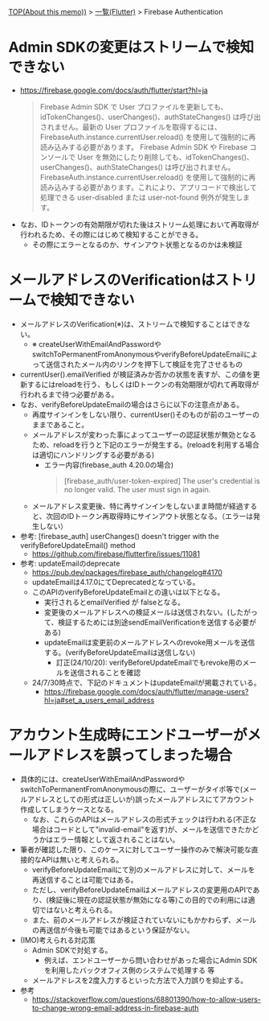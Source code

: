 [TOP(About this memo))](../README.md) > [一覧(Flutter)](./README.md) > Firebase Authentication

# Admin SDKの変更はストリームで検知できない
* https://firebase.google.com/docs/auth/flutter/start?hl=ja
    > Firebase Admin SDK で User プロファイルを更新しても、idTokenChanges()、userChanges()、authStateChanges() は呼び出されません。最新の User プロファイルを取得するには、FirebaseAuth.instance.currentUser.reload() を使用して強制的に再読み込みする必要があります。
    Firebase Admin SDK や Firebase コンソールで User を無効にしたり削除しても、idTokenChanges()、userChanges()、authStateChanges() は呼び出されません。FirebaseAuth.instance.currentUser.reload() を使用して強制的に再読み込みする必要があります。これにより、アプリコードで検出して処理できる user-disabled または user-not-found 例外が発生します。
* なお、IDトークンの有効期限が切れた後はストリーム処理において再取得が行われるため、その際にはじめて検知することができる。
    * その際にエラーとなるのか、サインアウト状態となるのかは未検証

# メールアドレスのVerificationはストリームで検知できない
* メールアドレスのVerification(※)は、ストリームで検知することはできない。
    * ※ createUserWithEmailAndPasswordやswitchToPermanentFromAnonymousやverifyBeforeUpdateEmailによって送信されたメール内のリンクを押下して検証を完了させるもの
* currentUser().emailVerified が検証済みか否かの状態を表すが、この値を更新するにはreloadを行う、もしくはIDトークンの有効期限が切れて再取得が行われるまで待つ必要がある。
* なお、verifyBeforeUpdateEmailの場合はさらに以下の注意点がある。
    * 再度サインインをしない限り、currentUser()そのものが前のユーザーのままであること。
    * メールアドレスが変わった事によってユーザーの認証状態が無効となるため、reloadを行うと下記のエラーが発生する。(reloadを利用する場合は適切にハンドリングする必要がある)
         * エラー内容(firebase_auth 4.20.0の場合)
            >  [firebase_auth/user-token-expired] The user's credential is no longer valid. The user must sign in again.
    * メールアドレス変更後、特に再サインインをしないまま時間が経過すると、次回のIDトークン再取得時にサインアウト状態となる。（エラーは発生しない）
* 参考: [firebase_auth] userChanges() doesn't trigger with the verifyBeforeUpdateEmail() method
    * https://github.com/firebase/flutterfire/issues/11081
* 参考: updateEmailのdeprecate
    * https://pub.dev/packages/firebase_auth/changelog#4170
    * updateEmailは4.17.0にてDeprecatedとなっている。
    * このAPIのverifyBeforeUpdateEmailとの違いは以下となる。
        * 実行されるとemailVerified が falseとなる。
        * 変更後のメールアドレスへの検証メールは送信されない。(したがって、検証するためには別途sendEmailVerificationを送信する必要がある)
        * updateEmailは変更前のメールアドレスへのrevoke用メールを送信する。(verifyBeforeUpdateEmailは送信しない)
            * 訂正(24/10/20): verifyBeforeUpdateEmailでもrevoke用のメールを送信されることを確認
    * 24/7/30時点で、下記のドキュメントはupdateEmailが掲載されている。
        * https://firebase.google.com/docs/auth/flutter/manage-users?hl=ja#set_a_users_email_address

# アカウント生成時にエンドユーザーがメールアドレスを誤ってしまった場合
* 具体的には、createUserWithEmailAndPasswordやswitchToPermanentFromAnonymousの際に、ユーザーがタイポ等で(メールアドレスとしての形式は正しいが)誤ったメールアドレスにてアカウント作成してしまうケースとなる。
    * なお、これらのAPIはメールアドレスの形式チェックは行われる(不正な場合はコードとして"invalid-email"を返す)が、メールを送信できたかどうかはエラー情報として返されることはない。
* 筆者が確認した限り、このケースに対してユーザー操作のみで解決可能な直接的なAPIは無いと考えられる。
    * verifyBeforeUpdateEmailにて別のメールアドレスに対して、メールを再送信することは可能ではある。
    * ただし、verifyBeforeUpdateEmailはメールアドレスの変更用のAPIであり、(検証後に現在の認証状態が無効になる等)この目的での利用には適切ではないと考えられる。
    * また、前のメールアドレスが検証されていないにもかかわらず、メールの再送信が今後も可能ではあるという保証がない。
* (IMO)考えられる対応策
    * Admin SDKで対処する。
        * 例えば、エンドユーザーから問い合わせがあった場合にAdmin SDKを利用したバックオフィス側のシステムで処理する 等
    * メールアドレスを2度入力するといった方法で入力誤りを抑止する。
* 参考
    * https://stackoverflow.com/questions/68801390/how-to-allow-users-to-change-wrong-email-address-in-firebase-auth